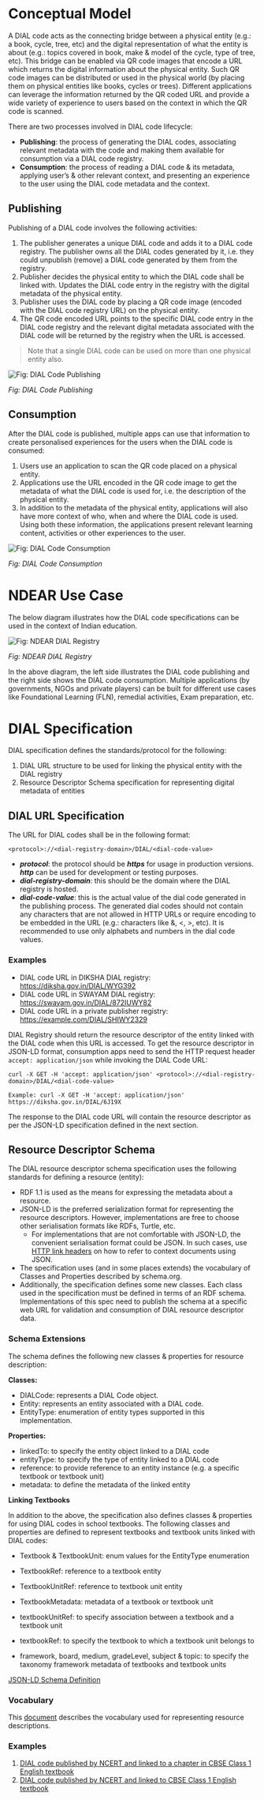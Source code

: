 # Conceptual Model
A DIAL code acts as the connecting bridge between a physical entity (e.g.: a book, cycle, tree, etc) and the digital representation of what the entity is about (e.g.: topics covered in book, make & model of the cycle, type of tree, etc). This bridge can be enabled via QR code images that encode a URL which returns the digital information about the physical entity. Such QR code images can be distributed or used in the physical world (by placing them on physical entities like books, cycles or trees). Different applications can leverage the information returned by the QR coded URL and provide a wide variety of experience to users based on the context in which the QR code is scanned.


There are two processes involved in DIAL code lifecycle:
- **Publishing**: the process of generating the DIAL codes, associating relevant metadata with the code and making them available for consumption via a DIAL code registry.
- **Consumption**: the process of reading a DIAL code & its metadata, applying user’s & other relevant context, and presenting an experience to the user using the DIAL code metadata and the context.

## Publishing
Publishing of a DIAL code involves the following activities:

1. The publisher generates a unique DIAL code and adds it to a DIAL code registry. The publisher owns all the DIAL codes generated by it, i.e. they could unpublish (remove) a DIAL code generated by them from the registry.
2. Publisher decides the physical entity to which the DIAL code shall be linked with. Updates the DIAL code entry in the registry with the digital metadata of the physical entity.
3. Publisher uses the DIAL code by placing a QR code image (encoded with the DIAL code registry URL) on the physical entity.
4. The QR code encoded URL points to the specific DIAL code entry in the DIAL code registry and the relevant digital metadata associated with the DIAL code will be returned by the registry when the URL is accessed. 

> Note that a single DIAL code can be used on more than one physical entity also.

![Fig: DIAL Code Publishing](https://github.com/sunbird-specs/DIAL-specs/blob/main/v1/images/DIAL_Code_Publish.drawio.png)

_Fig: DIAL Code Publishing_

## Consumption
After the DIAL code is published, multiple apps can use that information to create personalised experiences for the users when the DIAL code is consumed:

1. Users use an application to scan the QR code placed on a physical entity.
2. Applications use the URL encoded in the QR code image to get the metadata of what the DIAL code is used for, i.e. the description of the physical entity.
3. In addition to the metadata of the physical entity, applications will also have more context of who, when and where the DIAL code is used. Using both these information, the applications present relevant learning content, activities or other experiences to the user.

![Fig: DIAL Code Consumption ](https://github.com/sunbird-specs/DIAL-specs/blob/main/v1/images/DIAL_code_consumption.drawio.png)

_Fig: DIAL Code Consumption_

# NDEAR Use Case
The below diagram illustrates how the DIAL code specifications can be used in the context of Indian education.

![Fig: NDEAR DIAL Registry](https://github.com/sunbird-specs/DIAL-specs/blob/main/v1/images/QR%20and%20Discovery%20infographics.png)

_Fig: NDEAR DIAL Registry_

In the above diagram, the left side illustrates the DIAL code publishing and the right side shows the DIAL code consumption. Multiple applications (by governments, NGOs and private players) can be built for different use cases like Foundational Learning (FLN), remedial activities, Exam preparation, etc.

# DIAL Specification
DIAL specification defines the standards/protocol for the following:

1. DIAL URL structure to be used for linking the physical entity with the DIAL registry 
2. Resource Descriptor Schema specification for representing digital metadata of entities  

## DIAL URL Specification
The URL for DIAL codes shall be in the following format:

```
<protocol>://<dial-registry-domain>/DIAL/<dial-code-value> 
```

- **_protocol_**: the protocol should be **_https_** for usage in production versions. **_http_** can be used for development or testing purposes.
- **_dial-registry-domain_**: this should be the domain where the DIAL registry is hosted.
- **_dial-code-value_**: this is the actual value of the dial code generated in the publishing process. The generated dial codes should not contain any characters that are not allowed in HTTP URLs or require encoding to be embedded in the URL (e.g.: characters like &, <, >, etc). It is recommended to use only alphabets and numbers in the dial code values.

### Examples
- DIAL code URL in DIKSHA DIAL registry: https://diksha.gov.in/DIAL/WYG392
- DIAL code URL in SWAYAM DIAL registry: https://swayam.gov.in/DIAL/872IUWY82
- DIAL code URL in a private publisher registry: https://example.com/DIAL/SHIWY2329

DIAL Registry should return the resource descriptor of the entity linked with the DIAL code when this URL is accessed. To get the resource descriptor in JSON-LD format, consumption apps need to send the HTTP request header `accept: application/json` while invoking the DIAL Code URL:

```
curl -X GET -H 'accept: application/json' <protocol>://<dial-registry-domain>/DIAL/<dial-code-value>

Example: curl -X GET -H 'accept: application/json' https://diksha.gov.in/DIAL/6J19X 
```

The response to the DIAL code URL will contain the resource descriptor as per the JSON-LD specification defined in the next section.

## Resource Descriptor Schema
The DIAL resource descriptor schema specification uses the following standards for defining a resource (entity):

- RDF 1.1 is used as the means for expressing the metadata about a resource.
- JSON-LD is the preferred serialization format for representing the resource descriptors. However, implementations are free to choose other serialisation formats like RDFs, Turtle, etc.
  - For implementations that are not comfortable with JSON-LD, the convenient serialisation format could be JSON. In such cases, use [HTTP link headers](https://www.w3.org/TR/json-ld11/#interpreting-json-as-json-ld) on how to refer to context documents using JSON.
- The specification uses (and in some places extends) the vocabulary of Classes and Properties described by schema.org.
- Additionally, the specification defines some new classes. Each class used in the specification must be defined in terms of an RDF schema. Implementations of this spec need to publish the schema at a specific web URL for validation and consumption of DIAL resource descriptor data.

### Schema Extensions
The schema defines the following new classes & properties for resource description:

**Classes:**
- DIALCode: represents a DIAL Code object. 
- Entity: represents an entity associated with a DIAL code.
- EntityType: enumeration of entity types supported in this implementation.

**Properties:**
- linkedTo: to specify the entity object linked to a DIAL code
- entityType: to specify the type of entity linked to a DIAL code
- reference: to provide reference to an entity instance (e.g. a specific textbook or textbook unit)
- metadata: to define the metadata of the linked entity

**Linking Textbooks**

In addition to the above, the specification also defines classes & properties for using DIAL codes in school textbooks. The following classes and properties are defined to represent textbooks and textbook units linked with DIAL codes:

- Textbook & TextbookUnit: enum values for the EntityType enumeration
- TextbookRef: reference to a textbook entity
- TextbookUnitRef: reference to textbook unit entity
- TextbookMetadata: metadata of a textbook or textbook unit

- textbookUnitRef: to specify association between a textbook and a textbook unit
- textbookRef: to specify the textbook to which a textbook unit belongs to
- framework, board, medium, gradeLevel, subject & topic: to specify the taxonomy framework metadata of textbooks and textbook units

[JSON-LD Schema Definition](https://github.com/sunbird-specs/DIAL-specs/blob/main/v1/schema.jsonld)

### Vocabulary
This [document](https://github.com/sunbird-specs/DIAL-specs/blob/main/v1/context.json) describes the vocabulary used for representing resource descriptions.

### Examples

1. [DIAL code published by NCERT and linked to a chapter in CBSE Class 1 English textbook](https://github.com/sunbird-specs/DIAL-specs/blob/main/v1/examples/example1.json)
2. [DIAL code published by NCERT and linked to CBSE Class 1 English textbook](https://github.com/sunbird-specs/DIAL-specs/blob/main/v1/examples/example2.json)

